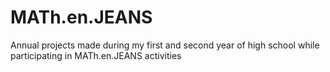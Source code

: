 # MATh.en.JEANS
Annual projects made during my first and second year of high school while participating in MATh.en.JEANS activities
